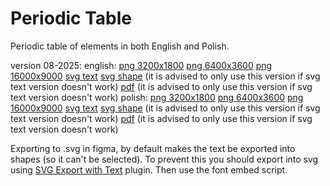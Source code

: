 # Periodic Table
Periodic table of elements in both English and Polish.

version 08-2025:
  english:
    [png 3200x1800](exported_08-2025/table_en_08-2025_3200x1800.png)
    [png 6400x3600](exported_08-2025/table_en_08-2025_6400x3600.png)
    [png 16000x9000](exported_08-2025/table_en_08-2025_16000x9000.png)
    [svg text](exported_08-2025/table_en_08-2025_text.svg)
    [svg shape](exported_08-2025/table_en_08-2025_shape.svg) (it is advised to only use this version if svg text version doesn't work)
    [pdf](exported_08-2025/table_en_08-2025.pdf) (it is advised to only use this version if svg text version doesn't work)
  polish:
    [png 3200x1800](exported_08-2025/table_pl_08-2025_3200x1800.png)
    [png 6400x3600](exported_08-2025/table_pl_08-2025_6400x3600.png)
    [png 16000x9000](exported_08-2025/table_pl_08-2025_16000x9000.png)
    [svg text](exported_08-2025/table_pl_08-2025_text.svg)
    [svg shape](exported_08-2025/table_pl_08-2025_shape.svg) (it is advised to only use this version if svg text version doesn't work)
    [pdf](exported_08-2025/table_pl_08-2025.pdf) (it is advised to only use this version if svg text version doesn't work)

Exporting to .svg in figma, by default makes the text be exported into shapes (so it can't be selected). To prevent this you should export into svg using [SVG Export with Text](https://www.figma.com/community/plugin/1417788739345122322/svg-export-with-text) plugin. Then use the font embed script.
